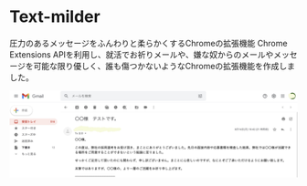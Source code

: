 # Text-milder

圧力のあるメッセージをふんわりと柔らかくするChromeの拡張機能
Chrome Extensions APIを利用し、就活でお祈りメールや、嫌な奴からのメールやメッセージを可能な限り優しく、誰も傷つかないようなChromeの拡張機能を作成しました。

![拡張前の画像](/manifest/before.jpg)
